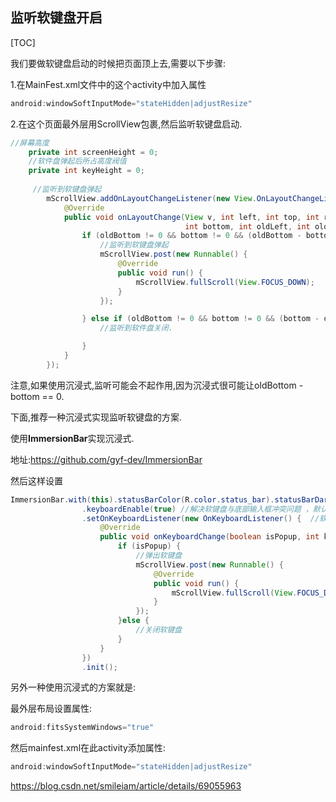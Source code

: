 ## 监听软键盘开启

[TOC]

我们要做软键盘启动的时候把页面顶上去,需要以下步骤:

1.在MainFest.xml文件中的这个activity中加入属性

~~~~java
android:windowSoftInputMode="stateHidden|adjustResize"
~~~~

2.在这个页面最外层用ScrollView包裹,然后监听软键盘启动.

~~~~java
//屏幕高度
    private int screenHeight = 0;
    //软件盘弹起后所占高度阀值
    private int keyHeight = 0;
    
     //监听到软键盘弹起
        mScrollView.addOnLayoutChangeListener(new View.OnLayoutChangeListener() {
            @Override
            public void onLayoutChange(View v, int left, int top, int right,
                                       int bottom, int oldLeft, int oldTop, int oldRight, int oldBottom) {
                if (oldBottom != 0 && bottom != 0 && (oldBottom - bottom > keyHeight)) {
                    //监听到软键盘弹起
                    mScrollView.post(new Runnable() {
                        @Override
                        public void run() {
                            mScrollView.fullScroll(View.FOCUS_DOWN);
                        }
                    });

                } else if (oldBottom != 0 && bottom != 0 && (bottom - oldBottom > keyHeight)) {
                    //监听到软件盘关闭.

                }
            }
        });
~~~~



注意,如果使用沉浸式,监听可能会不起作用,因为沉浸式很可能让oldBottom - bottom == 0.

下面,推荐一种沉浸式实现监听软键盘的方案.

使用**ImmersionBar**实现沉浸式.

地址:https://github.com/gyf-dev/ImmersionBar

然后这样设置

~~~~java
ImmersionBar.with(this).statusBarColor(R.color.status_bar).statusBarDarkFont(true)
                .keyboardEnable(true) //解决软键盘与底部输入框冲突问题 ，默认是false
                .setOnKeyboardListener(new OnKeyboardListener() {  //软键盘弹出关闭的回调监听
                    @Override
                    public void onKeyboardChange(boolean isPopup, int keyboardHeight) {
                        if (isPopup) {
                            //弹出软键盘
                            mScrollView.post(new Runnable() {
                                @Override
                                public void run() {
                                    mScrollView.fullScroll(View.FOCUS_DOWN);
                                }
                            });
                        }else {
                            //关闭软键盘
                        }
                    }
                })
                .init();
~~~~

另外一种使用沉浸式的方案就是:

最外层布局设置属性:

~~~~java
android:fitsSystemWindows="true"
~~~~

然后mainfest.xml在此activity添加属性:

~~~~java
android:windowSoftInputMode="stateHidden|adjustResize"
~~~~

https://blog.csdn.net/smileiam/article/details/69055963